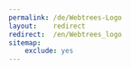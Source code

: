 ```yaml
---
permalink: /de/Webtrees-Logo
layout:    redirect
redirect:  /en/Webtrees_logo
sitemap:
    exclude: yes
---
```

